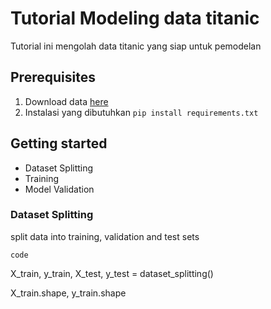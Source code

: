 # Tutorial Modeling data titanic

Tutorial ini mengolah data titanic yang siap untuk pemodelan

## Prerequisites

1. Download data [here](https://www.kaggle.com/datasets/heptapod/titanic)
2. Instalasi yang dibutuhkan `pip install requirements.txt`

## Getting started

- Dataset Splitting
- Training
- Model Validation

### Dataset Splitting

split data into training, validation and test sets

`code`

X_train, y_train, X_test, y_test = dataset_splitting()

X_train.shape, y_train.shape